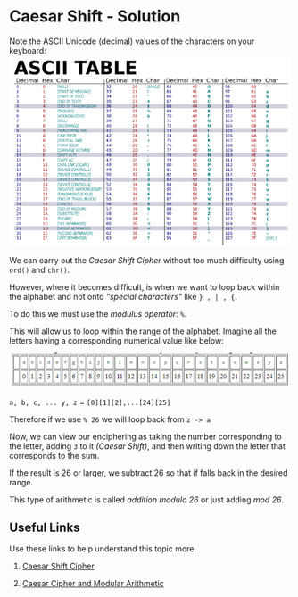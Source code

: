 # Caesar Shift - Solution

Note the ASCII Unicode (decimal) values of the characters on your keyboard:
 ![image](image.png)

We can carry out the *Caesar Shift Cipher* without too much difficulty using `ord()` and `chr()`.

However, where it becomes difficult, is when we want to loop back within the alphabet and not onto *"special characters"* like `} , | , {`.

To do this we must use the *modulus operator*: `%`.

This will allow us to loop within the range of the alphabet. Imagine all the letters having a corresponding numerical value like below:

![image](image_2.png)

``a, b, c, ... y, z`` = ``[0][1][2],...[24][25] ``

Therefore if we use `% 26` we will loop back from ``z -> a``

Now, we can view our enciphering as taking the number corresponding to the letter, adding ``3`` to it *(Caesar Shift)*, and then writing down the letter that corresponds to the sum. 

If the result is 26 or larger, we subtract 26 so that if falls back in the desired range.

This type of arithmetic is called *addition modulo 26* or just adding *mod 26*.


## Useful Links
Use these links to help understand this topic more.
  
  1. [Caesar Shift Cipher](https://www.khanacademy.org/computing/computer-science/cryptography/ciphers/a/shift-cipher#:~:text=The%20Caesar%20Cipher%20is%20a,want%20to%20see%20our%20message.) 

 2.  [Caesar Cipher and Modular Arithmetic](http://www.math.stonybrook.edu/~scott/papers/MSTP/crypto/3Caesar_Cipher.html)



  